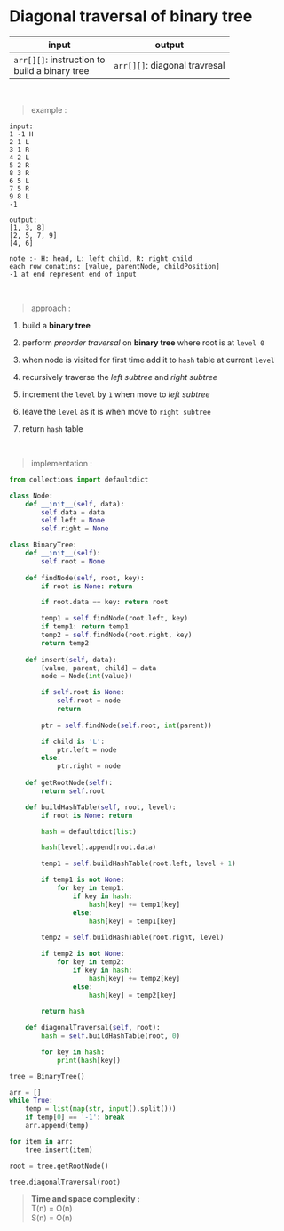# Diagonal traversal of binary tree

| input | output |
| --- | --- |
| `arr[][]`: instruction to <br> build a binary tree | `arr[][]`: diagonal travresal |

<br>

> example :

```
input:
1 -1 H
2 1 L
3 1 R
4 2 L
5 2 R
8 3 R
6 5 L
7 5 R
9 8 L
-1

output:
[1, 3, 8]
[2, 5, 7, 9]
[4, 6]
```
```
note :- H: head, L: left child, R: right child
each row conatins: [value, parentNode, childPosition]
-1 at end represent end of input
```

<br>

> approach :

1. build a **binary tree**

2. perform *preorder traversal* on **binary tree** where root is at `level 0`

3. when node is visited for first time add it to `hash` table at current `level`

4. recursively traverse the *left subtree* and *right subtree*

5. increment the `level` by `1` when move to *left subtree*

6. leave the `level` as it is when move to `right subtree`

7. return `hash` table

<br>

> implementation :

```python 
from collections import defaultdict

class Node: 
    def __init__(self, data):
        self.data = data
        self.left = None
        self.right = None

class BinaryTree:
    def __init__(self):
        self.root = None
    
    def findNode(self, root, key):
        if root is None: return

        if root.data == key: return root

        temp1 = self.findNode(root.left, key)
        if temp1: return temp1
        temp2 = self.findNode(root.right, key)
        return temp2
    
    def insert(self, data):
        [value, parent, child] = data
        node = Node(int(value))

        if self.root is None:
            self.root = node
            return 
        
        ptr = self.findNode(self.root, int(parent))

        if child is 'L':
            ptr.left = node
        else:
            ptr.right = node 
        
    def getRootNode(self):
        return self.root

    def buildHashTable(self, root, level):
        if root is None: return

        hash = defaultdict(list)

        hash[level].append(root.data)

        temp1 = self.buildHashTable(root.left, level + 1)

        if temp1 is not None:
            for key in temp1:
                if key in hash:
                    hash[key] += temp1[key]
                else:
                    hash[key] = temp1[key]
        
        temp2 = self.buildHashTable(root.right, level)

        if temp2 is not None:
            for key in temp2:
                if key in hash:
                    hash[key] += temp2[key]
                else:
                    hash[key] = temp2[key]
        
        return hash

    def diagonalTraversal(self, root):
        hash = self.buildHashTable(root, 0)

        for key in hash:
            print(hash[key])

tree = BinaryTree()

arr = []
while True:
    temp = list(map(str, input().split()))
    if temp[0] == '-1': break 
    arr.append(temp)

for item in arr:
    tree.insert(item)

root = tree.getRootNode()

tree.diagonalTraversal(root)
```

> **Time and space complexity :**
<br>T(n) = O(n)
<br>S(n) = O(n)